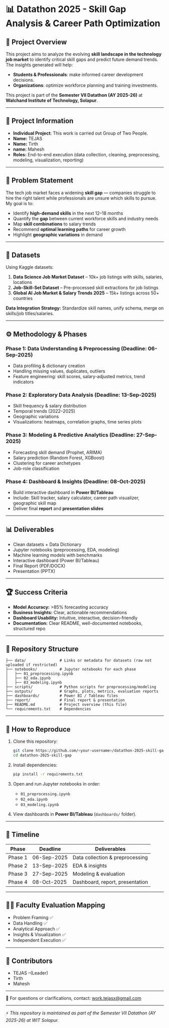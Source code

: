 # 📊 Datathon 2025 - Skill Gap Analysis & Career Path Optimization

## 📝 Project Overview

This project aims to analyze the evolving **skill landscape in the technology job market** to identify critical skill gaps and predict future demand trends. The insights generated will help:

* **Students & Professionals**: make informed career development decisions.
* **Organizations**: optimize workforce planning and training investments.

This project is part of the **Semester VII Datathon (AY 2025-26)** at **Walchand Institute of Technology, Solapur**.

---

## 👤 Project Information

- **Individual Project**: This work is carried out Group of Two People.  
- **Name:** TEJAS
- **Name:** Tirth  
- **name:** Mahesh
- **Roles:** End-to-end execution (data collection, cleaning, preprocessing, modeling, visualization, reporting)  

---

## 🎯 Problem Statement

The tech job market faces a widening **skill gap** — companies struggle to hire the right talent while professionals are unsure which skills to pursue. My goal is to:

* Identify **high-demand skills** in the next 12–18 months
* Quantify the **gap** between current workforce skills and industry needs
* Map **skill combinations** to salary trends
* Recommend **optimal learning paths** for career growth
* Highlight **geographic variations** in demand

---

## 📂 Datasets

Using Kaggle datasets:

1. **Data Science Job Market Dataset** – 10k+ job listings with skills, salaries, locations
2. **Job-Skill-Set Dataset** – Pre-processed skill extractions for job listings
3. **Global AI Job Market & Salary Trends 2025** – 15k+ listings across 50+ countries

**Data Integration Strategy:** Standardize skill names, unify schema, merge on skills/job titles/salaries.

---

## ⚙️ Methodology & Phases

### **Phase 1: Data Understanding & Preprocessing (Deadline: 06-Sep-2025)**

* Data profiling & dictionary creation
* Handling missing values, duplicates, outliers
* Feature engineering: skill scores, salary-adjusted metrics, trend indicators

### **Phase 2: Exploratory Data Analysis (Deadline: 13-Sep-2025)**

* Skill frequency & salary distribution
* Temporal trends (2022–2025)
* Geographic variations
* Visualizations: heatmaps, correlation graphs, time series plots

### **Phase 3: Modeling & Predictive Analytics (Deadline: 27-Sep-2025)**

* Forecasting skill demand (Prophet, ARIMA)
* Salary prediction (Random Forest, XGBoost)
* Clustering for career archetypes
* Job-role classification

### **Phase 4: Dashboard & Insights (Deadline: 08-Oct-2025)**

* Build interactive dashboard in **Power BI/Tableau**
* Include: Skill tracker, salary calculator, career path visualizer, geographic skill map
* Deliver final **report** and **presentation slides**

---

## 📊 Deliverables

* Clean datasets + Data Dictionary
* Jupyter notebooks (preprocessing, EDA, modeling)
* Machine learning models with benchmarks
* Interactive dashboard (Power BI/Tableau)
* Final Report (PDF/DOCX)
* Presentation (PPTX)

---

## 🏆 Success Criteria

* **Model Accuracy:** >85% forecasting accuracy
* **Business Insights:** Clear, actionable recommendations
* **Dashboard Usability:** Intuitive, interactive, decision-friendly
* **Documentation:** Clear README, well-documented notebooks, structured repo

---

## 📁 Repository Structure

```
├── data/               # Links or metadata for datasets (raw not uploaded if restricted)
├── notebooks/          # Jupyter notebooks for each phase
│   ├── 01_preprocessing.ipynb
│   ├── 02_eda.ipynb
│   ├── 03_modeling.ipynb
├── scripts/            # Python scripts for preprocessing/modeling
├── outputs/            # Graphs, plots, metrics, evaluation reports
├── dashboards/         # Power BI / Tableau files
├── report/             # Final report & presentation
├── README.md           # Project overview (this file)
└── requirements.txt    # Dependencies
```

---

## 🚀 How to Reproduce

1. Clone this repository:

   ```bash
   git clone https://github.com/<your-username>/datathon-2025-skill-gap.git
   cd datathon-2025-skill-gap
   ```
2. Install dependencies:

   ```bash
   pip install -r requirements.txt
   ```
3. Open and run Jupyter notebooks in order:

   * `01_preprocessing.ipynb`
   * `02_eda.ipynb`
   * `03_modeling.ipynb`
4. View dashboards in **Power BI/Tableau** (`dashboards/` folder).

---

## 📅 Timeline

| Phase   | Deadline    | Deliverables                    |
| ------- | ----------- | ------------------------------- |
| Phase 1 | 06-Sep-2025 | Data collection & preprocessing |
| Phase 2 | 13-Sep-2025 | EDA & insights                  |
| Phase 3 | 27-Sep-2025 | Modeling & evaluation           |
| Phase 4 | 08-Oct-2025 | Dashboard, report, presentation |

---

## 👨‍🏫 Faculty Evaluation Mapping

* Problem Framing ✅
* Data Handling ✅
* Analytical Approach ✅
* Insights & Visualization ✅
* Independent Execution ✅

---

## 📌 Contributors

* TEJAS –(Leader)
* Tirth
* Mahesh
---

📧 For questions or clarifications, contact: [work.tejasx@gmail.com](mailto:work.tejasx@gmail.com)

---

⚡ *This repository is maintained as part of the Semester VII Datathon (AY 2025-26) at WIT Solapur.*
